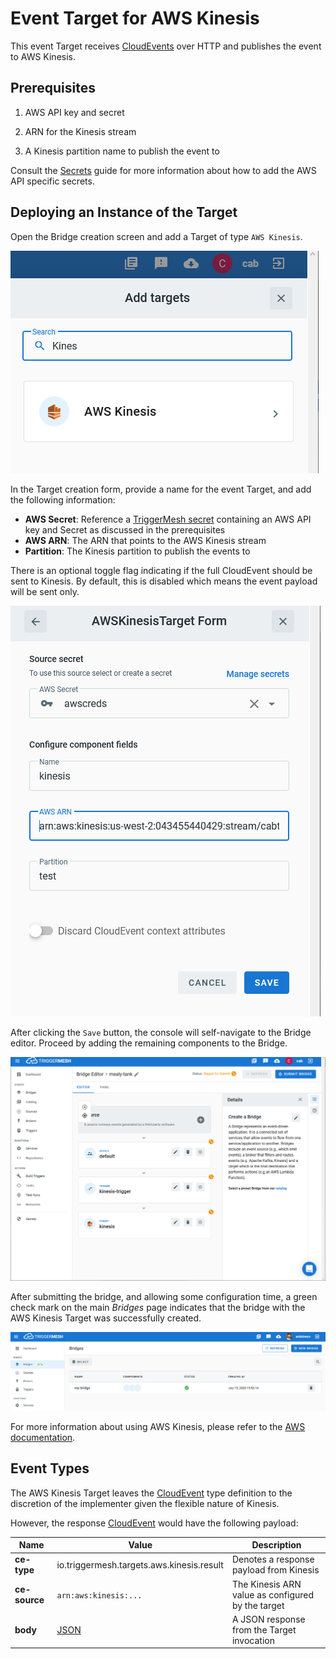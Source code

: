 # Event Target for AWS Kinesis

This event Target receives [CloudEvents][ce] over HTTP and publishes the event to
AWS Kinesis.

## Prerequisites

1. AWS API key and secret

1. ARN for the Kinesis stream

1. A Kinesis partition name to publish the event to

Consult the [Secrets](../guides/secrets.md) guide for more information about
how to add the AWS API specific secrets.

## Deploying an Instance of the Target

Open the Bridge creation screen and add a Target of type `AWS Kinesis`.

![Adding a Kinesis Target](../images/aws-targets/aws-kinesis-bridge-create-1.png)

In the Target creation form, provide a name for the event Target, and add the following information:

* **AWS Secret**: Reference a [TriggerMesh secret][tm-secret] containing an AWS API key and Secret as discussed in the prerequisites
* **AWS ARN**: The ARN that points to the AWS Kinesis stream
* **Partition**: The Kinesis partition to publish the events to

There is an optional toggle flag indicating if the full CloudEvent should be sent
to Kinesis. By default, this is disabled which means the event payload
will be sent only.

![AWS Kinesis Target form](../images/aws-targets/aws-kinesis-bridge-create-2.png)

After clicking the `Save` button, the console will self-navigate to the Bridge editor. Proceed by adding the remaining components to the Bridge.

![Bridge overview](../images/aws-targets/aws-kinesis-bridge-create-3.png)

After submitting the bridge, and allowing some configuration time, a green check mark on the main _Bridges_ page indicates that the bridge with the AWS Kinesis Target was successfully created.

![Bridge status](../images/bridge-status-green.png)

For more information about using AWS Kinesis, please refer to the [AWS documentation][docs].

## Event Types

The AWS Kinesis Target leaves the [CloudEvent][ce] type definition to the discretion of
the implementer given the flexible nature of Kinesis.

However, the response [CloudEvent][ce] would have the following payload:

| Name | Value | Description |
|---|---|---|
|**ce-type**|io.triggermesh.targets.aws.kinesis.result|Denotes a response payload from Kinesis|
|**ce-source**|`arn:aws:kinesis:...`|The Kinesis ARN value as configured by the target|
|**body**|[JSON][ce-jsonformat]|A JSON response from the Target invocation|



[ce]: https://cloudevents.io/
[docs]: https://docs.aws.amazon.com/kinesis/
[ce-jsonformat]: https://github.com/cloudevents/spec/blob/v1.0/json-format.md
[tm-secret]: ../guides/secrets/
